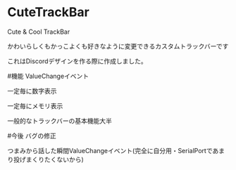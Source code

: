 # CuteTrackBar
Cute &amp; Cool TrackBar

かわいらしくもかっこよくも好きなように変更できるカスタムトラックバーです

これはDiscordデザインを作る際に作成しました。

#機能
ValueChangeイベント

一定毎に数字表示

一定毎にメモリ表示

一般的なトラックバーの基本機能大半

#今後
バグの修正

つまみから話した瞬間ValueChangeイベント(完全に自分用・SerialPortであまり投げまくりたくないから)
